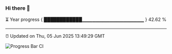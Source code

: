 ### Hi there 👋

⏳ Year progress { ████████████▁▁▁▁▁▁▁▁▁▁▁▁▁▁▁▁▁▁ } 42.62 %

---

⏰ Updated on Thu, 05 Jun 2025 13:49:29 GMT

![Progress Bar CI](https://github.com/IshwaranRudhara/GIT-ACTION/workflows/Progress%20Bar%20CI/badge.svg)
